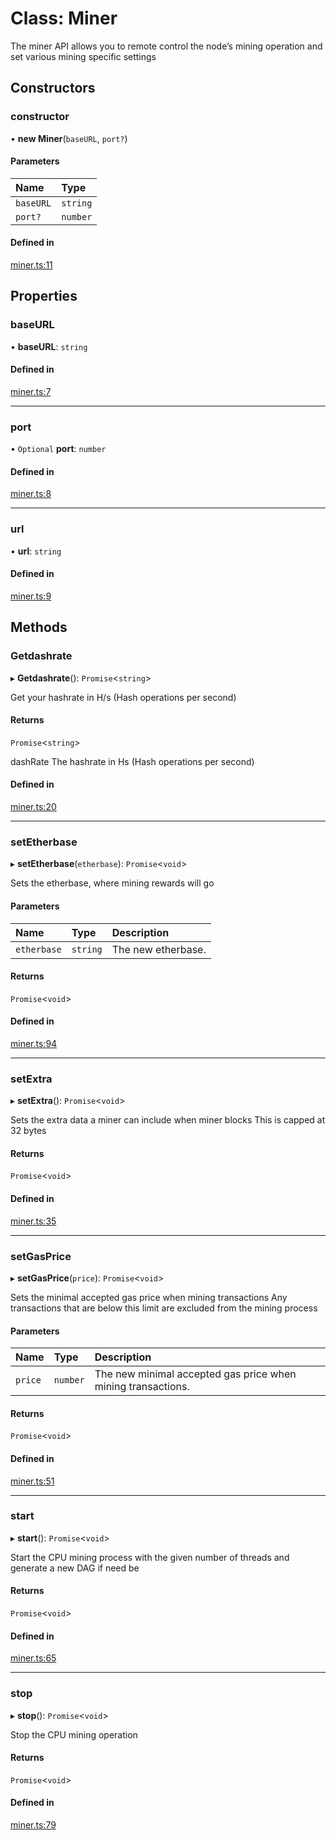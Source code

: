 # Class: Miner

The miner API allows you to remote control the node’s mining operation and set various mining specific settings

## Constructors

### constructor

• **new Miner**(`baseURL`, `port?`)

#### Parameters

| Name | Type |
| :------ | :------ |
| `baseURL` | `string` |
| `port?` | `number` |

#### Defined in

[miner.ts:11](https://github.com/etherdata-blockchain/etherdata-sdk/blob/904fd0a/sdk-dist/typescript/lib/miner.ts#L11)

## Properties

### baseURL

• **baseURL**: `string`

#### Defined in

[miner.ts:7](https://github.com/etherdata-blockchain/etherdata-sdk/blob/904fd0a/sdk-dist/typescript/lib/miner.ts#L7)

___

### port

• `Optional` **port**: `number`

#### Defined in

[miner.ts:8](https://github.com/etherdata-blockchain/etherdata-sdk/blob/904fd0a/sdk-dist/typescript/lib/miner.ts#L8)

___

### url

• **url**: `string`

#### Defined in

[miner.ts:9](https://github.com/etherdata-blockchain/etherdata-sdk/blob/904fd0a/sdk-dist/typescript/lib/miner.ts#L9)

## Methods

### Getdashrate

▸ **Getdashrate**(): `Promise`<`string`\>

Get your hashrate in H/s (Hash operations per second)

#### Returns

`Promise`<`string`\>

dashRate The hashrate in Hs (Hash operations per second)

#### Defined in

[miner.ts:20](https://github.com/etherdata-blockchain/etherdata-sdk/blob/904fd0a/sdk-dist/typescript/lib/miner.ts#L20)

___

### setEtherbase

▸ **setEtherbase**(`etherbase`): `Promise`<`void`\>

Sets the etherbase, where mining rewards will go

#### Parameters

| Name | Type | Description |
| :------ | :------ | :------ |
| `etherbase` | `string` | The new etherbase. |

#### Returns

`Promise`<`void`\>

#### Defined in

[miner.ts:94](https://github.com/etherdata-blockchain/etherdata-sdk/blob/904fd0a/sdk-dist/typescript/lib/miner.ts#L94)

___

### setExtra

▸ **setExtra**(): `Promise`<`void`\>

Sets the extra data a miner can include when miner blocks
 This is capped at 32 bytes

#### Returns

`Promise`<`void`\>

#### Defined in

[miner.ts:35](https://github.com/etherdata-blockchain/etherdata-sdk/blob/904fd0a/sdk-dist/typescript/lib/miner.ts#L35)

___

### setGasPrice

▸ **setGasPrice**(`price`): `Promise`<`void`\>

Sets the minimal accepted gas price when mining transactions
 Any transactions that are below this limit are excluded from the mining process

#### Parameters

| Name | Type | Description |
| :------ | :------ | :------ |
| `price` | `number` | The new minimal accepted gas price when mining transactions. |

#### Returns

`Promise`<`void`\>

#### Defined in

[miner.ts:51](https://github.com/etherdata-blockchain/etherdata-sdk/blob/904fd0a/sdk-dist/typescript/lib/miner.ts#L51)

___

### start

▸ **start**(): `Promise`<`void`\>

Start the CPU mining process with the given number of threads and generate a new DAG if need be

#### Returns

`Promise`<`void`\>

#### Defined in

[miner.ts:65](https://github.com/etherdata-blockchain/etherdata-sdk/blob/904fd0a/sdk-dist/typescript/lib/miner.ts#L65)

___

### stop

▸ **stop**(): `Promise`<`void`\>

Stop the CPU mining operation

#### Returns

`Promise`<`void`\>

#### Defined in

[miner.ts:79](https://github.com/etherdata-blockchain/etherdata-sdk/blob/904fd0a/sdk-dist/typescript/lib/miner.ts#L79)
